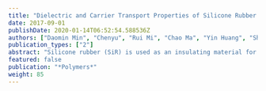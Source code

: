 ```yaml
---
title: "Dielectric and Carrier Transport Properties of Silicone Rubber Degraded by Gamma Irradiation"
date: 2017-09-01
publishDate: 2020-01-14T06:52:54.588536Z
authors: ["Daomin Min", "Chenyu", "Rui Mi", "Chao Ma", "Yin Huang", "Shengtao Li", "Qingzhou Wu", "Zhaoliang Xing"]
publication_types: ["2"]
abstract: "Silicone rubber (SiR) is used as an insulating material for cables installed in a nuclear power plant. Gamma rays irradiated SiR sheets for various periods at temperatures of 145 and 185 <sup>o</sup>C, and the resultant changes were analyzed by examining complex permittivity spectra and surface potential decay characteristics. Three different processes, namely, instantaneous polarization, electrode polarization due to the accumulation of ions to form double charge layers at dielectric/electrode interfaces, and DC conduction caused by directional hopping of ions, contribute to the complex permittivity. By fitting the spectra to theoretical equations, we can obtain the dielectric constant at high frequencies, concentration and of ions and DC conductivity for the pristine and degraded samples. The instantaneous polarization becomes active with an increase of dose and ageing temperature. The thermal expansion coefficient estimated from the temperature dependence of dielectric constant at high frequencies becomes smaller with an increase in dose, which is in good agreement with the experimental results of the swelling ratio. Additionally, trap distributions are calculated from surface potential decay measurements and analyzed to explain the variation in conductivity. Trap energy increases firstly, and then decreases with an increase in dose, leading to a similar change in DC conductivity. It is concluded that generations of both oxidative products and mobile ions, as well as the occurrence of chain scission and crosslinking are simultaneously induced by gamma rays. "
featured: false
publication: "*Polymers*"
weight: 85
---
```


